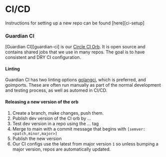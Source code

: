 # CI/CD

Instructions for setting up a new repo can be found [here][ci-setup]

### Guardian CI

[Guardian CI][guardian-ci] is our [Circle CI Orb][circle-orb]. It is open source and contains shared jobs that we use in many repos. The goal is to have consistent and DRY CI configuration.

#### Linting

Guardian CI has two linting options [golangci][golangci], which is preferred, and goimports.
These are often run manually as part of the normal development and testing process, as well as automed in CI/CD.

#### Releasing a new version of the orb

1. Create a branch, make changes, push them.
2. Publish dev version of the CI orb by ...
3. Test dev version in a repo using the ... tag
4. Merge to main with a commit message that begins with `[semver: <patch,minor,major>]`
5. Publish the new version
6. Our CI configs use the latest from major version `1` so unless bumping a major version, repos are automatically updated.

[circle-orb]: https://circleci.com/orbs/
[golangci]: https://golangci-lint.run/
